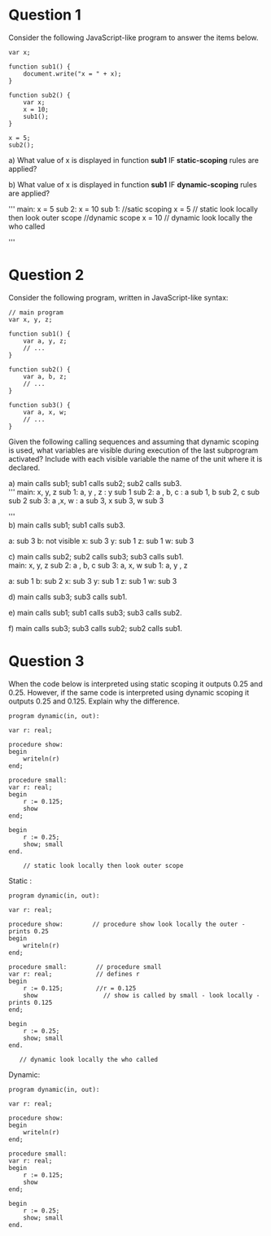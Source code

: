 # Question 1

Consider the following JavaScript-like program to answer the items below.  

```
var x;

function sub1() {
    document.write("x = " + x);
}

function sub2() {
    var x;
    x = 10;
    sub1();
}

x = 5;
sub2();
```

a) What value of x is displayed in function **sub1** IF **static-scoping** rules are applied?  


b) What value of x is displayed in function **sub1** IF **dynamic-scoping** rules are applied?  

'''
main:
x = 5
sub 2: 
    x = 10 
        sub 1:
        //satic scoping x = 5
        // static look locally then look outer scope
        //dynamic scope x = 10 
        // dynamic look locally the who called 
 
'''
# Question 2

Consider the following program, written in JavaScript-like syntax:  

```
// main program
var x, y, z;

function sub1() {
    var a, y, z;
    // ... 
}

function sub2() {
    var a, b, z;
    // ...
}

function sub3() {
    var a, x, w;
    // ...
}
```

Given the following calling sequences and assuming that dynamic scoping is used, what variables are visible during execution of the last subprogram activated? Include with each visible variable the name of the unit where it is declared.  

a) main calls sub1; sub1 calls sub2; sub2 calls sub3.  
'''
main: 
x, y, z
    sub 1:
    a, y , z
    : y sub 1 
     sub 2:
     a , b, c 
     : a sub  1, b sub 2, c sub sub 2
      sub 3: 
      a ,x, w
      : a sub 3, x sub 3, w sub 3
      
'''     
b) main calls sub1; sub1 calls sub3.  

a: sub 3
b: not visible 
x: sub 3 
y: sub 1
z: sub 1
w: sub 3
 
c) main calls sub2; sub2 calls sub3; sub3 calls sub1.  
main: 
x, y, z
 sub 2: 
 a , b, c 
  sub 3: 
  a, x, w
    sub 1: 
    a, y , z 

a: sub 1
b: sub 2
x: sub 3
y: sub 1
z: sub 1
w: sub 3

d) main calls sub3; sub3 calls sub1.  

e) main calls sub1; sub1 calls sub3; sub3 calls sub2.  
 
f) main calls sub3; sub3 calls sub2; sub2 calls sub1.  

# Question 3

When the code below is interpreted using static scoping it outputs 0.25 and 0.25. However, if the same code is interpreted using dynamic scoping it outputs 0.25 and 0.125. Explain why the difference. 

```
program dynamic(in, out):

var r: real;

procedure show:
begin
    writeln(r)
end; 

procedure small:
var r: real;
begin
    r := 0.125; 
    show
end;

begin
    r := 0.25;
    show; small
end.
```

        // static look locally then look outer scope
Static :

```
program dynamic(in, out):

var r: real;

procedure show:        // procedure show look locally the outer - prints 0.25 
begin
    writeln(r)
end; 

procedure small:        // procedure small 
var r: real;            // defines r 
begin
    r := 0.125;         //r = 0.125        
    show                  // show is called by small - look locally - prints 0.125 
end;

begin
    r := 0.25;
    show; small
end.
```

       // dynamic look locally the who called 
Dynamic: 

```
program dynamic(in, out):

var r: real;

procedure show:
begin
    writeln(r) 
end; 

procedure small:
var r: real;
begin
    r := 0.125; 
    show
end;

begin
    r := 0.25;
    show; small
end.
```

